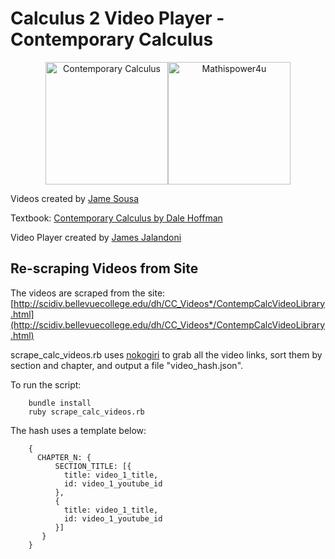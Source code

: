 # Calculus 2 Video Player -  Contemporary Calculus

<center><img src="http://www.opentextbookstore.com/covers/hoffmancalc1.jpg" width="196" height="196" alt="Contemporary Calculus"><img src="https://yt3.ggpht.com/-ss1R1LMzxKk/AAAAAAAAAAI/AAAAAAAAAAA/jsQ17GsKAKo/s100-c-k-no/photo.jpg" width="196" height="196" alt="Mathispower4u"></center>

Videos created by [Jame Sousa](http://www.mathispower4u.com/)

Textbook: [Contemporary Calculus by Dale Hoffman](http://scidiv.bellevuecollege.edu/dh/Calculus_all/Calculus_all.html)

Video Player created by [James Jalandoni](https://www.linkedin.com/in/jamesjalandoni)

## Re-scraping Videos from Site

The videos are scraped from the site: [http://scidiv.bellevuecollege.edu/dh/CC_Videos*/ContempCalcVideoLibrary.html](http://scidiv.bellevuecollege.edu/dh/CC_Videos*/ContempCalcVideoLibrary.html)

scrape_calc_videos.rb uses [nokogiri](https://github.com/sparklemotion/nokogiri) to grab all the video links, sort them by section and chapter, and output a file "video_hash.json".

To run the script:

```
    bundle install
    ruby scrape_calc_videos.rb
```

The hash uses a template below:

```
    {
      CHAPTER_N: {
          SECTION_TITLE: [{
            title: video_1_title,
            id: video_1_youtube_id
          },
          {
            title: video_1_title,
            id: video_1_youtube_id
          }]
       }
    }
```

